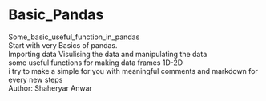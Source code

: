 # Basic_Pandas
Some_basic_useful_function_in_pandas
<br> Start with very Basics of pandas.
<br>Importing data Visulising the data and manipulating the data
<br>some useful functions for making data frames 1D-2D
<br>i try to make a simple for you with meaningful comments and markdown for every new steps 
<br>Author: Shaheryar Anwar
